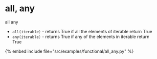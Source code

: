 # all, any

all
any


* `all(iterable)` - returns True if all the elements of iterable return True
* `any(iterable)` - returns True if any of the elements in iterable return True


{% embed include file="src/examples/functional/all_any.py" %}



